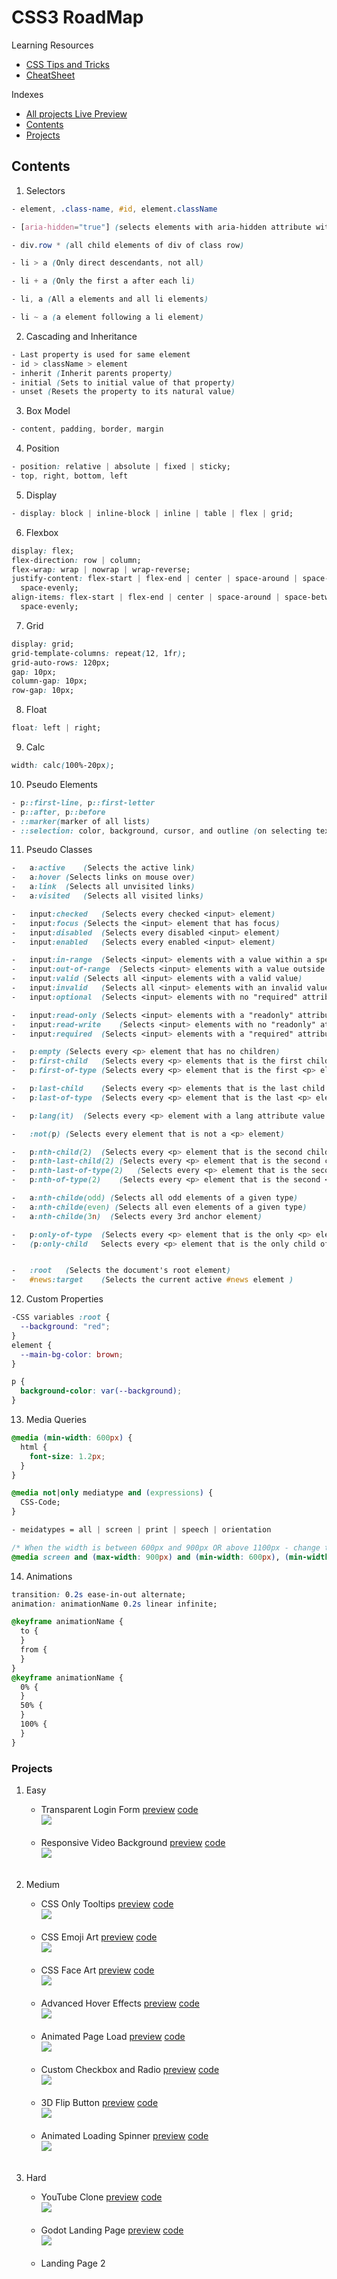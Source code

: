 # CSS3 RoadMap

Learning Resources
- [CSS Tips and Tricks](https://markodenic.com/css-tips/)
- [CheatSheet](https://devhints.io/css)

Indexes
- [All projects Live Preview](https://roopaish.github.io/CSS-RoadMap/)
- [Contents](#Contents)
- [Projects](#Projects)

## Contents

1. Selectors

```css
- element, .class-name, #id, element.className

- [aria-hidden="true"] (selects elements with aria-hidden attribute with value true),

- div.row * (all child elements of div of class row)

- li > a (Only direct descendants, not all)

- li + a (Only the first a after each li)

- li, a (All a elements and all li elements)

- li ~ a (a element following a li element)
```

2. Cascading and Inheritance

```css
- Last property is used for same element
- id > className > element
- inherit (Inherit parents property)
- initial (Sets to initial value of that property)
- unset (Resets the property to its natural value)
```

3. Box Model

```css
- content, padding, border, margin
```

4. Position

```css
- position: relative | absolute | fixed | sticky;
- top, right, bottom, left
```

5. Display

```css
- display: block | inline-block | inline | table | flex | grid;
```

6. Flexbox

```css
display: flex;
flex-direction: row | column;
flex-wrap: wrap | nowrap | wrap-reverse;
justify-content: flex-start | flex-end | center | space-around | space-between |
  space-evenly;
align-items: flex-start | flex-end | center | space-around | space-between |
  space-evenly;
```

7. Grid

```css
display: grid;
grid-template-columns: repeat(12, 1fr);
grid-auto-rows: 120px;
gap: 10px;
column-gap: 10px;
row-gap: 10px;
```

8. Float

```css
float: left | right;
```

9. Calc

```css
width: calc(100%-20px);
```

10. Pseudo Elements

```css
- p::first-line, p::first-letter
- p::after, p::before
- ::marker(marker of all lists)
- ::selection: color, background, cursor, and outline (on selecting text)
```

11. Pseudo Classes

```css
-	a:active	(Selects the active link)
-	a:hover	(Selects links on mouse over)
-	a:link	(Selects all unvisited links)
-	a:visited	(Selects all visited links)

-	input:checked	(Selects every checked <input> element)
-	input:focus	(Selects the <input> element that has focus)
-	input:disabled	(Selects every disabled <input> element)
-	input:enabled	(Selects every enabled <input> element)

-	input:in-range	(Selects <input> elements with a value within a specified range)
-	input:out-of-range	(Selects <input> elements with a value outside a specified range)
-	input:valid	(Selects all <input> elements with a valid value)
-	input:invalid	(Selects all <input> elements with an invalid value)
-	input:optional	(Selects <input> elements with no "required" attribute)

-	input:read-only	(Selects <input> elements with a "readonly" attribute specified)
-	input:read-write	(Selects <input> elements with no "readonly" attribute)
-	input:required	(Selects <input> elements with a "required" attribute specified)

-	p:empty	(Selects every <p> element that has no children)
-	p:first-child	(Selects every <p> elements that is the first child of its parent)
-	p:first-of-type	(Selects every <p> element that is the first <p> element of its parent)

-	p:last-child	(Selects every <p> elements that is the last child of its parent)
-	p:last-of-type	(Selects every <p> element that is the last <p> element of its parent)

-	p:lang(it)	(Selects every <p> element with a lang attribute value starting with "it")

-	:not(p)	(Selects every element that is not a <p> element)

-	p:nth-child(2)	(Selects every <p> element that is the second child of its parent)
-	p:nth-last-child(2)	(Selects every <p> element that is the second child of its parent, counting from the last child)
-	p:nth-last-of-type(2)	(Selects every <p> element that is the second <p> element of its parent, counting from the last child)
-	p:nth-of-type(2)	(Selects every <p> element that is the second <p> element of its parent)

-	a:nth-childe(odd) (Selects all odd elements of a given type)
-	a:nth-childe(even) (Selects all even elements of a given type)
-	a:nth-childe(3n)  (Selects every 3rd anchor element)

-	p:only-of-type	(Selects every <p> element that is the only <p> element of its parent)
-	(p:only-child	Selects every <p> element that is the only child of its parent)


-	:root	(Selects the document's root element)
-	#news:target	(Selects the current active #news element )

```

12. Custom Properties

```css
-CSS variables :root {
  --background: "red";
}
element {
  --main-bg-color: brown;
}

p {
  background-color: var(--background);
}
```

13. Media Queries

```css
@media (min-width: 600px) {
  html {
    font-size: 1.2px;
  }
}

@media not|only mediatype and (expressions) {
  CSS-Code;
}

- meidatypes = all | screen | print | speech | orientation

/* When the width is between 600px and 900px OR above 1100px - change the appearance of <div> */
@media screen and (max-width: 900px) and (min-width: 600px), (min-width: 1100px) {}
```

14. Animations

```css
transition: 0.2s ease-in-out alternate;
animation: animationName 0.2s linear infinite;

@keyframe animationName {
  to {
  }
  from {
  }
}
@keyframe animationName {
  0% {
  }
  50% {
  }
  100% {
  }
}
```

### Projects

1. Easy

   - Transparent Login Form [preview](https://roopaish.github.io/CSS-RoadMap/Transparent%20Login%20Form) [code](https://github.com/Roopaish/CSS-RoadMap/tree/master/Transparent%20Login%20Form)
     <br><img src='img/tlf.png' ><br><br>
   - Responsive Video Background [preview](https://roopaish.github.io/CSS-RoadMap/Responsive%20Video%20Background) [code](https://github.com/Roopaish/CSS-RoadMap/tree/master/Responsive%20Video%20Background)
     <br> <img src='img/rvb.png' ><br><br>

2. Medium

   - CSS Only Tooltips [preview](https://roopaish.github.io/CSS-RoadMap/CSS%20Only%20Tooltips/) [code](https://github.com/Roopaish/CSS-RoadMap/tree/master/CSS%20Only%20Tooltips/)
     <br> <img src='img/ctt.png' ><br><br>
   - CSS Emoji Art [preview](https://roopaish.github.io/CSS-RoadMap/CSS%20Only%20Emoji%20Art/) [code](https://github.com/Roopaish/CSS-RoadMap/tree/master/CSS%20Only%20Emoji%20Art)
     <br> <img src='img/coea.png' ><br><br>
   - CSS Face Art [preview](https://roopaish.github.io/CSS-RoadMap/CSS%20Face%20Art/) [code](https://github.com/Roopaish/CSS-RoadMap/tree/master/CSS%20Face%20Art/)
     <br> <img src='img/cfa.png' ><br><br>
   - Advanced Hover Effects [preview](https://roopaish.github.io/CSS-RoadMap/Advanced%20Hover%20Effects/) [code](https://github.com/Roopaish/CSS-RoadMap/tree/master/Advanced%20Hover%20Effects/)
     <br> <img src='img/ahe.png' ><br><br>
   - Animated Page Load [preview](https://roopaish.github.io/CSS-RoadMap/Animated%20Page%20Load/) [code](https://github.com/Roopaish/CSS-RoadMap/tree/master/Animated%20Page%20Load/)
     <br> <img src='img/apl.png' ><br><br>
   - Custom Checkbox and Radio [preview](https://roopaish.github.io/CSS-RoadMap/Custom%20Checkbox%20and%20Radio/) [code](https://github.com/Roopaish/CSS-RoadMap/tree/master/Custom%20Checkbox%20and%20Radio/)
     <br> <img src='img/ccar.png' ><br><br>
   - 3D Flip Button [preview](https://roopaish.github.io/CSS-RoadMap/3D%20Flip%20Button/) [code](https://github.com/Roopaish/CSS-RoadMap/tree/master/3D%20Flip%20Button/)
     <br> <img src='img/3fb.png' ><br><br>
   - Animated Loading Spinner [preview](https://roopaish.github.io/CSS-RoadMap/Animated%20Preloaders/) [code](https://github.com/Roopaish/CSS-RoadMap/tree/master/Animated%20Preloaders/)
     <br> <img src='img/ap.png' ><br><br>

3. Hard

   - YouTube Clone [preview](https://roopaish.github.io/CSS-RoadMap/Youtube%20Clone%20-%20Redesign/) [code](https://github.com/Roopaish/CSS-RoadMap/tree/master/Youtube%20Clone%20-%20Redesign/)
     <br> <img src='img/ycr.png' ><br><br>
   - Godot Landing Page [preview](https://roopaish.github.io/CSS-RoadMap/Godot%20Landing%20Page%20-%20Redesign) [code](https://github.com/Roopaish/CSS-RoadMap/tree/master/Godot%20Landing%20Page%20-%20Redesign)
     <br> <img src='img/glp.png' ><br><br>
   - Landing Page 2
